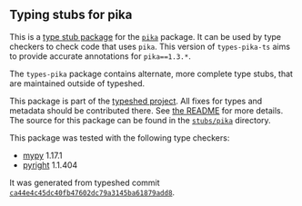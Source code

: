 ## Typing stubs for pika

This is a [type stub package](https://typing.python.org/en/latest/tutorials/external_libraries.html)
for the [`pika`](https://github.com/pika/pika) package. It can be used by type checkers
to check code that uses `pika`. This version of
`types-pika-ts` aims to provide accurate annotations for
`pika==1.3.*`.

The `types-pika` package contains alternate, more complete type stubs, that are maintained outside of typeshed.

This package is part of the [typeshed project](https://github.com/python/typeshed).
All fixes for types and metadata should be contributed there.
See [the README](https://github.com/python/typeshed/blob/main/README.md)
for more details. The source for this package can be found in the
[`stubs/pika`](https://github.com/python/typeshed/tree/main/stubs/pika)
directory.

This package was tested with the following type checkers:
* [mypy](https://github.com/python/mypy/) 1.17.1
* [pyright](https://github.com/microsoft/pyright) 1.1.404

It was generated from typeshed commit
[`ca44e4c45dc40fb47602dc79a3145ba61879add8`](https://github.com/python/typeshed/commit/ca44e4c45dc40fb47602dc79a3145ba61879add8).
